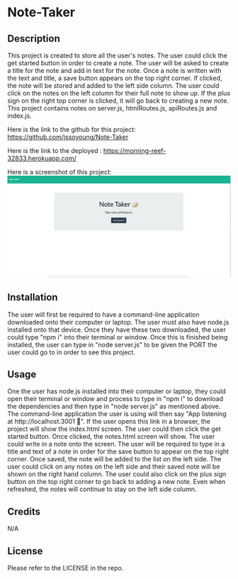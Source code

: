 # Note-Taker

## Description

This project is created to store all the user's notes. The user could click the get started button in order to create a note. The user will be asked to create a title for the note and add in text for the note. Once a note is written with the text and title, a save button appears on the top right corner. If clicked, the note will be stored and added to the left side column. The user could click on the notes on the left column for their full note to show up. If the plus sign on the right top corner is clicked, it will go back to creating a new note. This project contains notes on server.js, htmlRoutes.js, apiRoutes.js and index.js.

Here is the link to the github for this project: https://github.com/jssoyoung/Note-Taker

Here is the link to the deployed : https://morning-reef-32833.herokuapp.com/

Here is a screenshot of this project: ![Portfolio](/public/Assets/Images/screenshot.png)

## Installation

The user will first be required to have a command-line application downloaded onto their computer or laptop. The user must also have node.js installed onto that device. Once they have these two downloaded, the user could type "npm i" into their terminal or window. Once this is finished being installed, the user can type in "node server.js" to be given the PORT the user could go to in order to see this project.

## Usage

One the user has node.js installed into their computer or laptop, they could open their terminal or window and process to type in "npm i" to download the dependencies and then type in "node server.js" as mentioned above. The command-line application the user is using will then say "App listening at http://localhost:3001 🚀". If the user opens this link in a browser, the project will show the index.html screen. The user could then click the get started button. Once clicked, the notes.html screen will show. The user could write in a note onto the screen. The user will be required to type in a title and text of a note in order for the save button to appear on the top right corner. Once saved, the note will be added to the list on the left side. The user could click on any notes on the left side and their saved note will be shown on the right hand column. The user could also click on the plus sign button on the top right corner to go back to adding a new note. Even when refreshed, the notes will continue to stay on the left side column.

## Credits

N/A

## License

Please refer to the LICENSE in the repo.